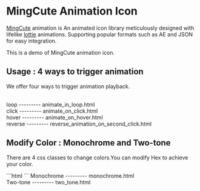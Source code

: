 

# MingCute Animation Icon
[MingCute](https://www.mingcute.com/animation) animation is An animated icon library meticulously designed with lifelike [lottie](https://airbnb.io/lottie/) animations. Supporting popular formats such as AE and JSON for easy integration.

This is a demo of MingCute animation icon.



## Usage : 4 ways to trigger animation
<p>We offer four ways to trigger animation playback.</p><br>
loop    ---------   animate_in_loop.html<br>
click   ---------   animate_on_click.html<br>
hover   ---------   animate_on_hover.html<br>
reverse ---------   reverse_animation_on_second_click.html



## Modify Color : Monochrome and Two-tone
<p>There are 4 css classes to change colors.You can modify Hex to achieve your color.</p>
```html
    <style>
        .mgc_primary_stroke {
            stroke: #09244B;
        }
        .mgc_secondary_stroke {
            stroke: #007AFF;
        }
        .mgc_primary_fill {
            fill: #09244B;
        }
         .mgc_secondary_fill {
            fill: #007AFF;
        }
    </style>
```
Monochrome --------- monochrome.html <br>
Two-tone   --------- two_tone.html  

